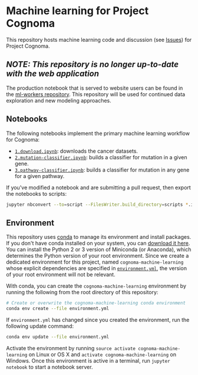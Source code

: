 # Machine learning for Project Cognoma

This repository hosts machine learning code and discussion (see [Issues](https://github.com/cognoma/machine-learning/issues)) for Project Cognoma.

## *NOTE: This repository is no longer up-to-date with the web application*

The production notebook that is served to website users can be found in the [ml-workers repository](https://github.com/cognoma/ml-workers/blob/master/notebooks/2.mutation-classifier.ipynb).
This repository will be used for continued data exploration and new modeling approaches.

## Notebooks

The following notebooks implement the primary machine learning workflow for Cognoma:

+ [`1.download.ipynb`](1.download.ipynb): downloads the cancer datasets.
+ [`2.mutation-classifier.ipynb`](2.mutation-classifier.ipynb): builds a classifier for mutation in a given gene.
+ [`3.pathway-classifier.ipynb`](3.pathway-classifier.ipynb): builds a classifier for mutation in any gene for a given pathway.

If you've modified a notebook and are submitting a pull request, then export the notebooks to scripts:

```sh
jupyter nbconvert --to=script --FilesWriter.build_directory=scripts *.ipynb
```

## Environment

This repository uses [conda](http://conda.pydata.org/docs/ "Conda package management system and environment management system documentation") to manage its environment and install packages.
If you don't have conda installed on your system, you can [download it here](http://conda.pydata.org/miniconda.html "Miniconda Homepage").
You can install the Python 2 or 3 version of Miniconda (or Anaconda), which determines the Python version of your root environment.
Since we create a dedicated environment for this project, named `cognoma-machine-learning` whose explicit dependencies are specified in [`environment.yml`](environment.yml), the version of your root environment will not be relevant.

With conda, you can create the `cognoma-machine-learning` environment by running the following from the root directory of this repository:

```sh
# Create or overwrite the cognoma-machine-learning conda environment
conda env create --file environment.yml
```

If `environment.yml` has changed since you created the environment, run the following update command:

```sh
conda env update --file environment.yml
```

Activate the environment by running `source activate cognoma-machine-learning` on Linux or OS X and `activate cognoma-machine-learning` on Windows.
Once this environment is active in a terminal, run `jupyter notebook` to start a notebook server.
